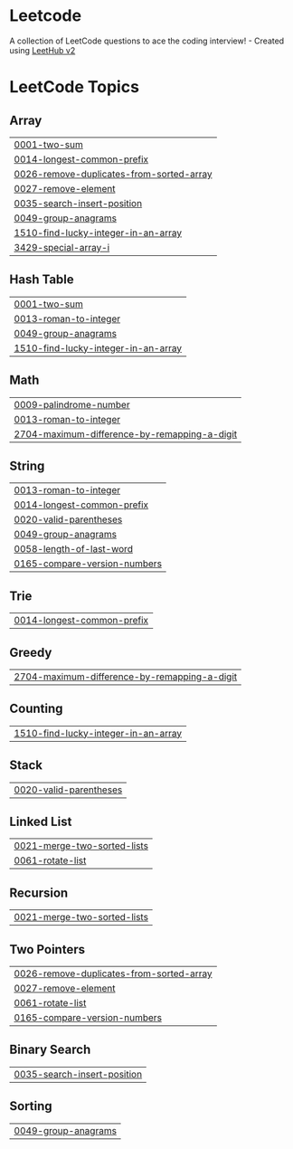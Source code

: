 # Leetcode
A collection of LeetCode questions to ace the coding interview! - Created using [LeetHub v2](https://github.com/arunbhardwaj/LeetHub-2.0)

<!---LeetCode Topics Start-->
# LeetCode Topics
## Array
|  |
| ------- |
| [0001-two-sum](https://github.com/izy138/Leetcode/tree/master/0001-two-sum) |
| [0014-longest-common-prefix](https://github.com/izy138/Leetcode/tree/master/0014-longest-common-prefix) |
| [0026-remove-duplicates-from-sorted-array](https://github.com/izy138/Leetcode/tree/master/0026-remove-duplicates-from-sorted-array) |
| [0027-remove-element](https://github.com/izy138/Leetcode/tree/master/0027-remove-element) |
| [0035-search-insert-position](https://github.com/izy138/Leetcode/tree/master/0035-search-insert-position) |
| [0049-group-anagrams](https://github.com/izy138/Leetcode/tree/master/0049-group-anagrams) |
| [1510-find-lucky-integer-in-an-array](https://github.com/izy138/Leetcode/tree/master/1510-find-lucky-integer-in-an-array) |
| [3429-special-array-i](https://github.com/izy138/Leetcode/tree/master/3429-special-array-i) |
## Hash Table
|  |
| ------- |
| [0001-two-sum](https://github.com/izy138/Leetcode/tree/master/0001-two-sum) |
| [0013-roman-to-integer](https://github.com/izy138/Leetcode/tree/master/0013-roman-to-integer) |
| [0049-group-anagrams](https://github.com/izy138/Leetcode/tree/master/0049-group-anagrams) |
| [1510-find-lucky-integer-in-an-array](https://github.com/izy138/Leetcode/tree/master/1510-find-lucky-integer-in-an-array) |
## Math
|  |
| ------- |
| [0009-palindrome-number](https://github.com/izy138/Leetcode/tree/master/0009-palindrome-number) |
| [0013-roman-to-integer](https://github.com/izy138/Leetcode/tree/master/0013-roman-to-integer) |
| [2704-maximum-difference-by-remapping-a-digit](https://github.com/izy138/Leetcode/tree/master/2704-maximum-difference-by-remapping-a-digit) |
## String
|  |
| ------- |
| [0013-roman-to-integer](https://github.com/izy138/Leetcode/tree/master/0013-roman-to-integer) |
| [0014-longest-common-prefix](https://github.com/izy138/Leetcode/tree/master/0014-longest-common-prefix) |
| [0020-valid-parentheses](https://github.com/izy138/Leetcode/tree/master/0020-valid-parentheses) |
| [0049-group-anagrams](https://github.com/izy138/Leetcode/tree/master/0049-group-anagrams) |
| [0058-length-of-last-word](https://github.com/izy138/Leetcode/tree/master/0058-length-of-last-word) |
| [0165-compare-version-numbers](https://github.com/izy138/Leetcode/tree/master/0165-compare-version-numbers) |
## Trie
|  |
| ------- |
| [0014-longest-common-prefix](https://github.com/izy138/Leetcode/tree/master/0014-longest-common-prefix) |
## Greedy
|  |
| ------- |
| [2704-maximum-difference-by-remapping-a-digit](https://github.com/izy138/Leetcode/tree/master/2704-maximum-difference-by-remapping-a-digit) |
## Counting
|  |
| ------- |
| [1510-find-lucky-integer-in-an-array](https://github.com/izy138/Leetcode/tree/master/1510-find-lucky-integer-in-an-array) |
## Stack
|  |
| ------- |
| [0020-valid-parentheses](https://github.com/izy138/Leetcode/tree/master/0020-valid-parentheses) |
## Linked List
|  |
| ------- |
| [0021-merge-two-sorted-lists](https://github.com/izy138/Leetcode/tree/master/0021-merge-two-sorted-lists) |
| [0061-rotate-list](https://github.com/izy138/Leetcode/tree/master/0061-rotate-list) |
## Recursion
|  |
| ------- |
| [0021-merge-two-sorted-lists](https://github.com/izy138/Leetcode/tree/master/0021-merge-two-sorted-lists) |
## Two Pointers
|  |
| ------- |
| [0026-remove-duplicates-from-sorted-array](https://github.com/izy138/Leetcode/tree/master/0026-remove-duplicates-from-sorted-array) |
| [0027-remove-element](https://github.com/izy138/Leetcode/tree/master/0027-remove-element) |
| [0061-rotate-list](https://github.com/izy138/Leetcode/tree/master/0061-rotate-list) |
| [0165-compare-version-numbers](https://github.com/izy138/Leetcode/tree/master/0165-compare-version-numbers) |
## Binary Search
|  |
| ------- |
| [0035-search-insert-position](https://github.com/izy138/Leetcode/tree/master/0035-search-insert-position) |
## Sorting
|  |
| ------- |
| [0049-group-anagrams](https://github.com/izy138/Leetcode/tree/master/0049-group-anagrams) |
<!---LeetCode Topics End-->